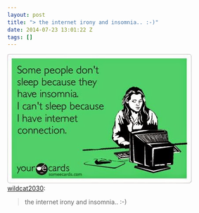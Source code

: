 ```yaml
---
layout: post
title: "> the internet irony and insomnia.. :-)"
date: 2014-07-23 13:01:22 Z
tags: []
---
```

![](/media/2014/07/92629078131.jpg)
[wildcat2030](http://wildcat2030.tumblr.com/post/92324855843/the-internet-irony-and-insomnia):

> the internet irony and insomnia.. :-)
